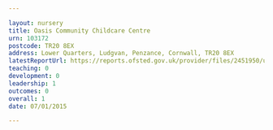 ```yaml
---

layout: nursery
title: Oasis Community Childcare Centre
urn: 103172
postcode: TR20 8EX
address: Lower Quarters, Ludgvan, Penzance, Cornwall, TR20 8EX
latestReportUrl: https://reports.ofsted.gov.uk/provider/files/2451950/urn/103172.pdf
teaching: 0
development: 0
leadership: 1
outcomes: 0
overall: 1
date: 07/01/2015

---
```

